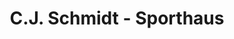 ---
title: "C.J. Schmidt - Sporthaus"
url: /husum/c-j-schmidt-sporthaus-hohle-gasse/
shop: Kleidung
---